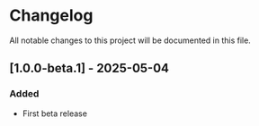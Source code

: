 # Changelog

All notable changes to this project will be documented in this file.


## [1.0.0-beta.1] - 2025-05-04

### Added
- First beta release
